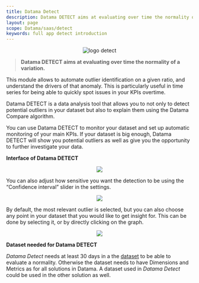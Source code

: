 ```yaml
---
title: Datama Detect
description: Datama DETECT aims at evaluating over time the normality of a variation.
layout: page
scope: Datama/saas/detect
keywords: full app detect introduction
---
```


<center><img src="{{site.url}}/{{site.baseurl}}/core_app/new/images/Detect_icon.jpg" alt="logo detect" /></center>

> **Datama DETECT aims at evaluating over time the normality of a variation.**


This module allows to automate outlier identification on a given ratio, and understand the drivers of that anomaly. This is particularly useful in time series for being able to quickly spot issues in your KPIs overtime.

Datama DETECT is a data analysis tool that allows you to not only to detect potential outliers in your dataset but also to explain them using the Datama Compare algorithm.

You can use Datama DETECT to monitor your dataset and set up automatic monitoring of your main KPIs. If your dataset is big enough, Datama DETECT will show you potential outliers as well as give you the opportunity to further investigate your data. 


**Interface of Datama DETECT** 

<center><img src="{{site.url}}/{{site.baseurl}}/core_app/new/detect/images/Example_AnomalyDetection.gif"/></center>


You can also adjust how sensitive you want the detection to be using the “Confidence interval” slider in the settings.

<center><img src="{{site.url}}/{{site.baseurl}}/core_app/new/detect/images/detect_confidenceInterval.jpg"/></center>

By default, the most relevant outlier is selected, but you can also choose any point in your dataset that you would like to get insight for. This can be done by selecting it, or by directly clicking on the graph.

<center><img src="{{site.url}}/{{site.baseurl}}/core_app/new/detect/images/detect_anomalyExplanation.jpg"/></center>


**Dataset needed for Datama DETECT** 

<i>Datama Detect</i> needs at least 30 days in a the [dataset]({{site.url}}/{{site.baseurl}}/core_app/new/prep/dataset.html) to be able to evaluate a normality. Otherwise the dataset needs to have Dimensions and Metrics as for all solutions in Datama. A dataset used in <i>Datama Detect</i> could be used in the other solution as well. 

